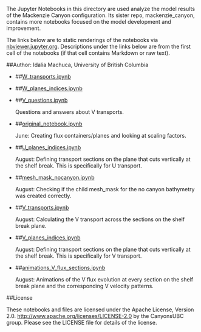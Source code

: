 The Jupyter Notebooks in this directory are used analyze the model results of the Mackenzie Canyon configuration. Its sister repo, mackenzie_canyon, contains more notebooks focused on the model development and improvement.

The links below are to static renderings of the notebooks via
[nbviewer.jupyter.org](http://nbviewer.jupyter.org/).
Descriptions under the links below are from the first cell of the notebooks
(if that cell contains Markdown or raw text).

##Author: Idalia Machuca, University of British Columbia

* ##[W_transports.ipynb](http://nbviewer.jupyter.org/urls/bitbucket.org/CanyonsUBC/analysis_mackenzie_canyon/raw/tip/notebooks/transport_fluxes/W_transports.ipynb)  
    
* ##[W_planes_indices.ipynb](http://nbviewer.jupyter.org/urls/bitbucket.org/CanyonsUBC/analysis_mackenzie_canyon/raw/tip/notebooks/transport_fluxes/W_planes_indices.ipynb)  
    
* ##[V_questions.ipynb](http://nbviewer.jupyter.org/urls/bitbucket.org/CanyonsUBC/analysis_mackenzie_canyon/raw/tip/notebooks/transport_fluxes/V_questions.ipynb)  
    
    Questions and answers about V transports.  

* ##[original_notebook.ipynb](http://nbviewer.jupyter.org/urls/bitbucket.org/CanyonsUBC/analysis_mackenzie_canyon/raw/tip/notebooks/transport_fluxes/original_notebook.ipynb)  
    
    June: Creating flux containers/planes and looking at scaling factors.  

* ##[U_planes_indices.ipynb](http://nbviewer.jupyter.org/urls/bitbucket.org/CanyonsUBC/analysis_mackenzie_canyon/raw/tip/notebooks/transport_fluxes/U_planes_indices.ipynb)  
    
    August: Defining transport sections on the plane that cuts vertically at the shelf break. This is specifically for U transport.  

* ##[mesh_mask_nocanyon.ipynb](http://nbviewer.jupyter.org/urls/bitbucket.org/CanyonsUBC/analysis_mackenzie_canyon/raw/tip/notebooks/transport_fluxes/mesh_mask_nocanyon.ipynb)  
    
    August: Checking if the child mesh_mask for the no canyon bathymetry was created correctly.  

* ##[V_transports.ipynb](http://nbviewer.jupyter.org/urls/bitbucket.org/CanyonsUBC/analysis_mackenzie_canyon/raw/tip/notebooks/transport_fluxes/V_transports.ipynb)  
    
    August: Calculating the V transport across the sections on the shelf break plane.  

* ##[V_planes_indices.ipynb](http://nbviewer.jupyter.org/urls/bitbucket.org/CanyonsUBC/analysis_mackenzie_canyon/raw/tip/notebooks/transport_fluxes/V_planes_indices.ipynb)  
    
    August: Defining transport sections on the plane that cuts vertically at the shelf break. This is specifically for V transport.  

* ##[animations_V_flux_sections.ipynb](http://nbviewer.jupyter.org/urls/bitbucket.org/CanyonsUBC/analysis_mackenzie_canyon/raw/tip/notebooks/transport_fluxes/animations_V_flux_sections.ipynb)  
    
    August: Animations of the V flux evolution at every section on the shelf break plane and the corresponding V velocity patterns.  


##License

These notebooks and files are licensed under the Apache License, Version 2.0.
http://www.apache.org/licenses/LICENSE-2.0 by the CanyonsUBC group.
Please see the LICENSE file for details of the license.
